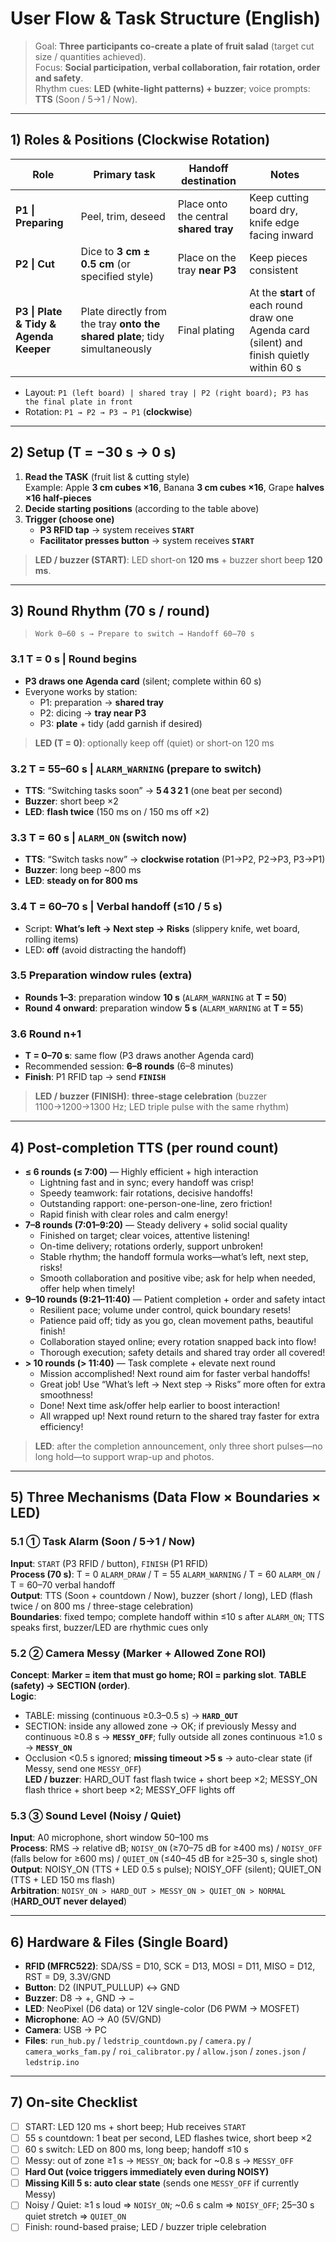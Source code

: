 # User Flow & Task Structure (English)

> Goal: **Three participants co-create a plate of fruit salad** (target cut size / quantities achieved).  
> Focus: **Social participation, verbal collaboration, fair rotation, order and safety**.  
> Rhythm cues: **LED (white-light patterns) + buzzer**; voice prompts: **TTS** (Soon / 5→1 / Now).

---

## 1) Roles & Positions (Clockwise Rotation)

| Role | Primary task | Handoff destination | Notes |
|---|---|---|---|
| **P1 \| Preparing** | Peel, trim, deseed | Place onto the central **shared tray** | Keep cutting board dry, knife edge facing inward |
| **P2 \| Cut** | Dice to **3 cm ± 0.5 cm** (or specified style) | Place on the tray **near P3** | Keep pieces consistent |
| **P3 \| Plate & Tidy & Agenda Keeper** | Plate directly from the tray **onto the shared plate**; tidy simultaneously | Final plating | At the **start** of each round draw one Agenda card (silent) and finish quietly within 60 s |

- Layout: `P1 (left board) | shared tray | P2 (right board); P3 has the final plate in front`  
- Rotation: `P1 → P2 → P3 → P1` (**clockwise**)

---

## 2) Setup (T = −30 s → 0 s)

1. **Read the TASK** (fruit list & cutting style)  
   Example: Apple **3 cm cubes ×16**, Banana **3 cm cubes ×16**, Grape **halves ×16 half-pieces**
2. **Decide starting positions** (according to the table above)
3. **Trigger (choose one)**  
   - **P3 RFID tap** → system receives **`START`**  
   - **Facilitator presses button** → system receives **`START`**

> **LED / buzzer (START)**: LED short-on **120 ms** + buzzer short beep **120 ms**.

---

## 3) Round Rhythm (**70 s / round**)

> `Work 0–60 s → Prepare to switch → Handoff 60–70 s`

### 3.1 T = 0 s | Round begins
- **P3 draws one Agenda card** (silent; complete within 60 s)
- Everyone works by station:
  - P1: preparation → **shared tray**
  - P2: dicing → **tray near P3**
  - P3: **plate** + tidy (add garnish if desired)

> **LED (T = 0)**: optionally keep off (quiet) or short-on 120 ms

### 3.2 T = 55–60 s | `ALARM_WARNING` (prepare to switch)
- **TTS**: “Switching tasks soon” → **5 4 3 2 1** (one beat per second)  
- **Buzzer**: short beep ×2  
- **LED**: **flash twice** (150 ms on / 150 ms off ×2)

### 3.3 T = 60 s | `ALARM_ON` (switch now)
- **TTS**: “Switch tasks now” → **clockwise rotation** (P1→P2, P2→P3, P3→P1)  
- **Buzzer**: long beep ~800 ms  
- **LED**: **steady on for 800 ms**

### 3.4 T = 60–70 s | Verbal handoff (≤10 / 5 s)
- Script: **What’s left → Next step → Risks** (slippery knife, wet board, rolling items)  
- LED: **off** (avoid distracting the handoff)

### 3.5 Preparation window rules (extra)
- **Rounds 1–3**: preparation window **10 s** (`ALARM_WARNING` at **T = 50**)  
- **Round 4 onward**: preparation window **5 s** (`ALARM_WARNING` at **T = 55**)

### 3.6 Round n+1
- **T = 0–70 s**: same flow (P3 draws another Agenda card)  
- Recommended session: **6–8 rounds** (6–8 minutes)  
- **Finish**: P1 RFID tap → send **`FINISH`**

> **LED / buzzer (FINISH)**: **three-stage celebration** (buzzer 1100→1200→1300 Hz; LED triple pulse with the same rhythm)

---

## 4) Post-completion TTS (per round count)

- **≤ 6 rounds (≤ 7:00)** — Highly efficient + high interaction  
  - Lightning fast and in sync; every handoff was crisp!  
  - Speedy teamwork: fair rotations, decisive handoffs!  
  - Outstanding rapport: one-person-one-line, zero friction!  
  - Rapid finish with clear roles and calm energy!
- **7–8 rounds (7:01–9:20)** — Steady delivery + solid social quality  
  - Finished on target; clear voices, attentive listening!  
  - On-time delivery; rotations orderly, support unbroken!  
  - Stable rhythm; the handoff formula works—what’s left, next step, risks!  
  - Smooth collaboration and positive vibe; ask for help when needed, offer help when timely!
- **9–10 rounds (9:21–11:40)** — Patient completion + order and safety intact  
  - Resilient pace; volume under control, quick boundary resets!  
  - Patience paid off; tidy as you go, clean movement paths, beautiful finish!  
  - Collaboration stayed online; every rotation snapped back into flow!  
  - Thorough execution; safety details and shared tray order all covered!
- **> 10 rounds (> 11:40)** — Task complete + elevate next round  
  - Mission accomplished! Next round aim for faster verbal handoffs!  
  - Great job! Use “What’s left → Next step → Risks” more often for extra smoothness!  
  - Done! Next time ask/offer help earlier to boost interaction!  
  - All wrapped up! Next round return to the shared tray faster for extra efficiency!

> **LED**: after the completion announcement, only three short pulses—no long hold—to support wrap-up and photos.

---

## 5) Three Mechanisms (Data Flow × Boundaries × LED)

### 5.1 ① Task Alarm (Soon / 5→1 / Now)
**Input**: `START` (P3 RFID / button), `FINISH` (P1 RFID)  
**Process (70 s)**: T = 0 `ALARM_DRAW` / T = 55 `ALARM_WARNING` / T = 60 `ALARM_ON` / T = 60–70 verbal handoff  
**Output**: TTS (Soon + countdown / Now), buzzer (short / long), LED (flash twice / on 800 ms / three-stage celebration)  
**Boundaries**: fixed tempo; complete handoff within ≤10 s after `ALARM_ON`; TTS speaks first, buzzer/LED are rhythmic cues only

### 5.2 ② Camera Messy (Marker + Allowed Zone ROI)
**Concept**: **Marker = item that must go home; ROI = parking slot**. **TABLE (safety) → SECTION (order)**.  
**Logic**:  
- TABLE: missing (continuous ≥0.3–0.5 s) → **`HARD_OUT`**  
- SECTION: inside any allowed zone → OK; if previously Messy and continuous ≥0.8 s → **`MESSY_OFF`**; fully outside all zones continuous ≥1.0 s → **`MESSY_ON`**  
- Occlusion <0.5 s ignored; **missing timeout >5 s** → auto-clear state (if Messy, send one `MESSY_OFF`)  
**LED / buzzer**: HARD_OUT fast flash twice + short beep ×2; MESSY_ON flash thrice + short beep ×2; MESSY_OFF lights off

### 5.3 ③ Sound Level (Noisy / Quiet)
**Input**: A0 microphone, short window 50–100 ms  
**Process**: RMS → relative dB; `NOISY_ON` (≥70–75 dB for ≥400 ms) / `NOISY_OFF` (falls below for ≥600 ms) / `QUIET_ON` (≤40–45 dB for ≥25–30 s, single shot)  
**Output**: NOISY_ON (TTS + LED 0.5 s pulse); NOISY_OFF (silent); QUIET_ON (TTS + LED 150 ms flash)  
**Arbitration**: `NOISY_ON > HARD_OUT > MESSY_ON > QUIET_ON > NORMAL` (**HARD_OUT never delayed**)

---

## 6) Hardware & Files (Single Board)

- **RFID (MFRC522)**: SDA/SS = D10, SCK = D13, MOSI = D11, MISO = D12, RST = D9, 3.3V/GND  
- **Button**: D2 (INPUT_PULLUP) ↔ GND  
- **Buzzer**: D8 → +, GND → −  
- **LED**: NeoPixel (D6 data) or 12V single-color (D6 PWM → MOSFET)  
- **Microphone**: AO → A0 (5V/GND)  
- **Camera**: USB → PC  
- **Files**: `run_hub.py` / `ledstrip_countdown.py` / `camera.py` / `camera_works_fam.py` / `roi_calibrator.py` / `allow.json` / `zones.json` / `ledstrip.ino`

---

## 7) On-site Checklist

- [ ] START: LED 120 ms + short beep; Hub receives `START`
- [ ] 55 s countdown: 1 beat per second, LED flashes twice, short beep ×2
- [ ] 60 s switch: LED on 800 ms, long beep; handoff ≤10 s
- [ ] Messy: out of zone ≥1 s → `MESSY_ON`; back for ~0.8 s → `MESSY_OFF`
- [ ] **Hard Out (voice triggers immediately even during NOISY)**  
- [ ] **Missing Kill 5 s: auto clear state** (sends one `MESSY_OFF` if currently Messy)
- [ ] Noisy / Quiet: ≥1 s loud ⇒ `NOISY_ON`; ~0.6 s calm ⇒ `NOISY_OFF`; 25–30 s quiet stretch ⇒ `QUIET_ON`
- [ ] Finish: round-based praise; LED / buzzer triple celebration

